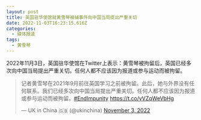 ```yaml
---
layout: post
title: 英国驻华使馆就黄雪琴被捕事件向中国当局提出严重关切
date: 2022-11-03T16:23:15.616Z
categories:
  - 媒体报道
tags:
  - 黄雪琴
---
```

2﻿022年11月3日，英国驻华使馆在Twitter上表示：黄雪琴被拘留后，英国已经多次向中国当局提出严重关切。任何人都不应该因为报道或参与运动而被拘留。

<blockquote class="twitter-tweet"><p lang="zh" dir="ltr">记者黄雪琴在2021年9月前往英国学习之前被拘留。此后，她与外界没有任何联系。我们已经多次向中国当局提出严重关切。任何人都不应该因为报道或参与运动而被拘留。<a href="https://twitter.com/hashtag/EndImpunity?src=hash&amp;ref_src=twsrc%5Etfw">#EndImpunity</a> <a href="https://t.co/yVZqWeVbHg">https://t.co/yVZqWeVbHg</a></p>&mdash; UK in China 🇬🇧 (@ukinchina) <a href="https://twitter.com/ukinchina/status/1588021173916426242?ref_src=twsrc%5Etfw">November 3, 2022</a></blockquote> <script async src="https://platform.twitter.com/widgets.js" charset="utf-8"></script>